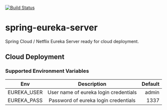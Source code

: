 [![Build Status](https://travis-ci.org/ElderByte-/spring-eureka-server.svg?branch=master)](https://travis-ci.org/ElderByte-/spring-eureka-server)

# spring-eureka-server
Spring Cloud / Netflix Eureka Server ready for cloud deployment.


## Cloud Deployment

### Supported Environment Variables

| Env               |      Description      |  Default      |
|-------------------|:---------------------:|-----------:|
| EUREKA_USER       |  User name of eureka login credentials    | admin |
| EUREKA_PASS       |  Password of eureka login credentials      |   1337 |
